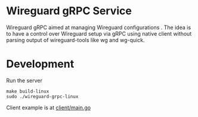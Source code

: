 # Wireguard gRPC Service 

Wireguard gRPC aimed at managing Wireguard configurations . The idea is to have a control over Wireguard setup via gRPC using native client without parsing output of wireguard-tools like wg and wg-quick.

# Development

Run the server
```
make build-linux
sudo ./wireguard-grpc-linux
```

Client example is at [client/main.go](client/main.go)